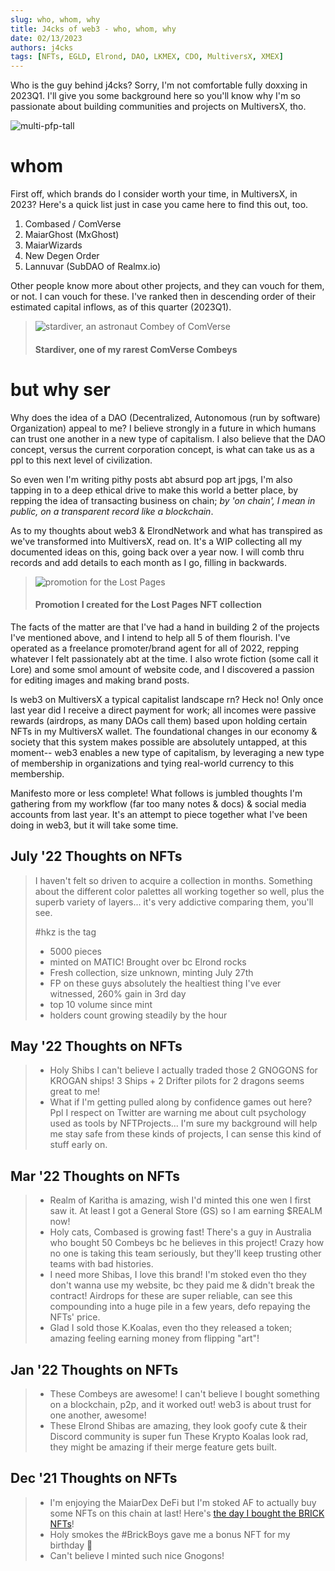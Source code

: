 ```yaml
---
slug: who, whom, why
title: J4cks of web3 - who, whom, why
date: 02/13/2023
authors: j4cks
tags: [NFTs, EGLD, Elrond, DAO, LKMEX, CDO, MultiversX, XMEX]
---
```


Who is the guy behind j4cks? Sorry, I'm not comfortable fully doxxing in 2023Q1. I'll give you some background here so you'll know why I'm so passionate about building communities and projects on MultiversX, tho.

![multi-pfp-tall](./multi-pfp-tall.png)
# whom

First off, which brands do I consider worth your time, in MultiversX, in 2023?
Here's a quick list just in case you came here to find this out, too.

1. Combased / ComVerse
2. MaiarGhost (MxGhost)
3. MaiarWizards 
4. New Degen Order
5. Lannuvar (SubDAO of Realmx.io)

Other people know more about other projects, and they can vouch for them, or not. I can vouch for these. I've ranked then in descending order of their estimated capital inflows, as of this quarter (2023Q1).

> ![stardiver, an astronaut Combey of ComVerse](./stardiver.png)
> #### Stardiver, one of my rarest ComVerse Combeys

# but why ser

Why does the idea of a DAO (Decentralized, Autonomous (run by software) Organization) appeal to me? I believe strongly in a future in which humans can trust one another in a new type of capitalism. I also believe that the DAO concept, versus the current corporation concept, is what can take us as a ppl to this next level of civilization.

So even wen I'm writing pithy posts abt absurd pop art jpgs, I'm also tapping in to a deep ethical drive to make this world a better place, by repping the idea of transacting business on chain; *by 'on chain', I mean in public, on a transparent record like a blockchain*.

As to my thoughts about web3 & ElrondNetwork and what has transpired as we've transformed into MultiversX, read on. It's a WIP collecting all my documented ideas on this, going back over a year now. I will comb thru records and add details to each month as I go, filling in backwards.


> ![promotion for the Lost Pages](./promo-mind2.png)
> #### Promotion I created for the Lost Pages NFT collection

The facts of the matter are that I've had a hand in building 2 of the projects I've mentioned above, and I intend to help all 5 of them flourish. I've operated as a freelance promoter/brand agent for all of 2022, repping whatever I felt passionately abt at the time. I also wrote fiction (some call it Lore) and some smol amount of website code, and I discovered a passion for editing images and making brand posts. 

Is web3 on MultiversX a typical capitalist landscape rn? Heck no! Only once last year did I receive a direct payment for work; all incomes were passive rewards (airdrops, as many DAOs call them) based upon holding certain NFTs in my MultiversX wallet. The foundational changes in our economy & society that this system makes possible are absolutely untapped, at this moment-- web3 enables a new type of capitalism, by leveraging a new type of membership in organizations and tying real-world currency to this membership. 

Manifesto more or less complete! What follows is jumbled thoughts I'm gathering from my workflow (far too many notes & docs) & social media accounts from last year. It's an attempt to piece together what I've been doing in web3, but it will take some time.

## July '22 Thoughts on NFTs
> 
> I haven't felt so driven to acquire a collection in months. Something about
> the different color palettes all working together so well, plus the superb 
> variety of layers... it's very addictive comparing them, you'll see.
> 
> \#hkz is the tag
> - 5000 pieces
> - minted on MATIC! Brought over bc Elrond rocks
> - Fresh collection, size unknown, minting July 27th
> - FP on these guys absolutely the healtiest thing I've ever witnessed, 260% gain in 3rd day
> - top 10 volume since mint
> - holders count growing steadily by the hour

## May '22 Thoughts on NFTs
> - Holy Shibs I can't believe I actually traded those 2 GNOGONS for KROGAN ships! 3 Ships + 2 Drifter pilots for 2 dragons seems great to me!
> - What if I'm getting pulled along by confidence games out here? Ppl I respect on Twitter are warning me about cult psychology used as tools by NFTProjects... I'm sure my background will help me stay safe from these kinds of projects, I can sense this kind of stuff early on.

## Mar '22 Thoughts on NFTs
> - Realm of Karitha is amazing, wish I'd minted this one wen I first saw it. At least I got a General Store (GS) so I am earning $REALM now!
> - Holy cats, Combased is growing fast! There's a guy in Australia who bought 50 Combeys bc he believes in this project! Crazy how no one is taking this team seriously, but they'll keep trusting other teams with bad histories.
> - I need more Shibas, I love this brand! I'm stoked even tho they don't wanna use my website, bc they paid me & didn't break the contract! Airdrops for these are super reliable, can see this compounding into a huge pile in a few years, defo repaying the NFTs' price.
> - Glad I sold those K.Koalas, even tho they released a token; amazing feeling earning money from flipping "art"!

## Jan '22 Thoughts on NFTs
> - These Combeys are awesome! I can't believe I bought something on a blockchain, p2p, and it worked out! web3 is about trust for one another, awesome!
> - These Elrond Shibas are amazing, they look goofy cute & their Discord community is super fun
> These Krypto Koalas look rad, they might be amazing if their merge feature gets built.

## Dec '21 Thoughts on NFTs
> - I'm enjoying the MaiarDex DeFi but I'm stoked AF to actually buy some NFTs on this chain at last! Here's [the day I bought the BRICK NFTs](https://explorer.multiversx.com/transactions/2b917c8c184bb93c6e60932cc3e9de3931fbe48b11b3c127592af4ecc087e9f8)!
> - Holy smokes the \#BrickBoys gave me a bonus NFT for my birthday 🤯
> - Can't believe I minted such nice Gnogons!